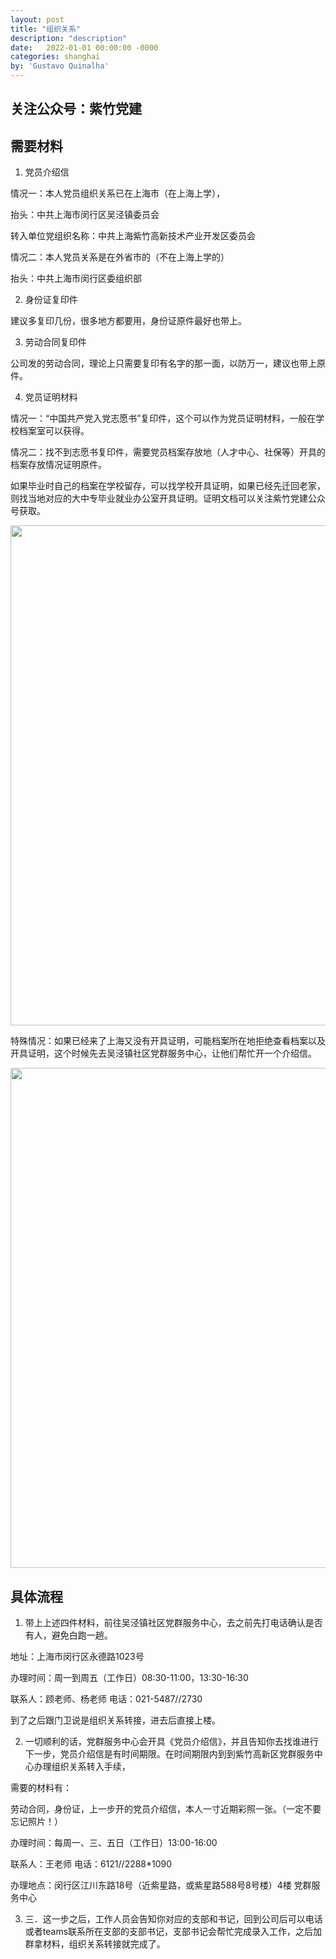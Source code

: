 ```yaml
---
layout: post
title: "组织关系"
description: "description"
date:   2022-01-01 00:00:00 -0000
categories: shanghai
by: 'Gustavo Quinalha'
---
```


## 关注公众号：紫竹党建

## 需要材料

1. 党员介绍信

情况一：本人党员组织关系已在上海市（在上海上学），

抬头：中共上海市闵行区吴泾镇委员会

转入单位党组织名称：中共上海紫竹高新技术产业开发区委员会

情况二：本人党员关系是在外省市的（不在上海上学的）

抬头：中共上海市闵行区委组织部

2. 身份证复印件

建议多复印几份，很多地方都要用，身份证原件最好也带上。

3. 劳动合同复印件

公司发的劳动合同，理论上只需要复印有名字的那一面，以防万一，建议也带上原件。

4. 党员证明材料

情况一：“中国共产党入党志愿书”复印件，这个可以作为党员证明材料，一般在学校档案室可以获得。

情况二：找不到志愿书复印件，需要党员档案存放地（人才中心、社保等）开具的档案存放情况证明原件。

如果毕业时自己的档案在学校留存，可以找学校开具证明，如果已经先迁回老家，则找当地对应的大中专毕业就业办公室开具证明。证明文档可以关注紫竹党建公众号获取。

<img src="/flexprc/figure/org_1.png" width="800"/>

特殊情况：如果已经来了上海又没有开具证明，可能档案所在地拒绝查看档案以及开具证明，这个时候先去吴泾镇社区党群服务中心，让他们帮忙开一个介绍信。

<img src="/flexprc/figure/org_2.png" width="800"/>

## 具体流程

1. 带上上述四件材料，前往吴泾镇社区党群服务中心，去之前先打电话确认是否有人，避免白跑一趟。

地址：上海市闵行区永德路1023号

办理时间：周一到周五（工作日）08:30-11:00，13:30-16:30

联系人：顾老师、杨老师   电话：021-5487//2730

到了之后跟门卫说是组织关系转接，进去后直接上楼。

2. 一切顺利的话，党群服务中心会开具《党员介绍信》，并且告知你去找谁进行下一步，党员介绍信是有时间期限。在时间期限内到到紫竹高新区党群服务中心办理组织关系转入手续，

需要的材料有：

劳动合同，身份证，上一步开的党员介绍信，本人一寸近期彩照一张。（一定不要忘记照片！）

办理时间：每周一、三、五日（工作日）13:00-16:00

联系人：王老师  电话：6121//2288*1090

办理地点：闵行区江川东路18号（近紫星路，或紫星路588号8号楼）4楼 党群服务中心

3. 三．这一步之后，工作人员会告知你对应的支部和书记，回到公司后可以电话或者teams联系所在支部的支部书记，支部书记会帮忙完成录入工作，之后加群拿材料，组织关系转接就完成了。
